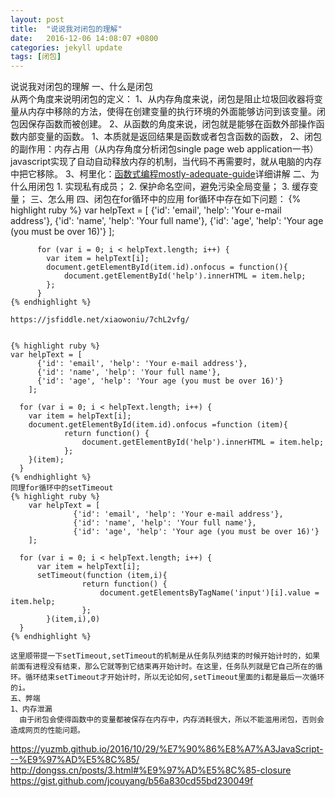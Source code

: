 ```yaml
---
layout: post
title:  "说说我对闭包的理解"
date:   2016-12-06 14:08:07 +0800
categories: jekyll update
tags: [闭包]
---
```

说说我对闭包的理解
	一、什么是闭包  
	从两个角度来说明闭包的定义：
	1、从内存角度来说，闭包是阻止垃圾回收器将变量从内存中移除的方法，使得在创建变量的执行环境的外面能够访问到该变量。闭包因保存函数而被创建。
	2、从函数的角度来说，闭包就是能够在函数外部操作函数内部变量的函数。
	1、本质就是返回结果是函数或者包含函数的函数，
	2、闭包的副作用：内存占用（从内存角度分析闭包single page web application一书）
	javascript实现了自动自动释放内存的机制，当代码不再需要时，就从电脑的内存中把它移除。
	3、柯里化：[函数式编程mostly-adequate-guide]详细讲解
	二、为什么用闭包
	1. 实现私有成员；
    2. 保护命名空间，避免污染全局变量；
    3. 缓存变量；
	三、怎么用
	四、闭包在for循环中的应用
	for循环中存在如下问题：
	{% highlight ruby %}
    	var helpText = [
              {'id': 'email', 'help': 'Your e-mail address'},
              {'id': 'name', 'help': 'Your full name'},
              {'id': 'age', 'help': 'Your age (you must be over 16)'}
            ];

          for (var i = 0; i < helpText.length; i++) {
            var item = helpText[i];
            document.getElementById(item.id).onfocus = function(){
				document.getElementById('help').innerHTML = item.help;
            };
          }
	{% endhighlight %}

	https://jsfiddle.net/xiaowoniu/7chL2vfg/


	{% highlight ruby %}
	var helpText = [
          {'id': 'email', 'help': 'Your e-mail address'},
          {'id': 'name', 'help': 'Your full name'},
          {'id': 'age', 'help': 'Your age (you must be over 16)'}
        ];

      for (var i = 0; i < helpText.length; i++) {
        var item = helpText[i];
        document.getElementById(item.id).onfocus =function (item){
      			return function() {
        			document.getElementById('help').innerHTML = item.help;
      			};
        }(item);
      }
	{% endhighlight %}
	同理for循环中的setTimeout
	{% highlight ruby %}
		var helpText = [
                  {'id': 'email', 'help': 'Your e-mail address'},
                  {'id': 'name', 'help': 'Your full name'},
                  {'id': 'age', 'help': 'Your age (you must be over 16)'}
		];

	  for (var i = 0; i < helpText.length; i++) {
          var item = helpText[i];
          setTimeout(function (item,i){
      				return function() {
      					document.getElementsByTagName('input')[i].value = item.help;
      				};
      		}(item,i),0)
	  }
	{% endhighlight %}

	这里顺带提一下setTimeout,setTimeout的机制是从任务队列结束的时候开始计时的，如果前面有进程没有结束，那么它就等到它结束再开始计时。在这里，任务队列就是它自己所在的循环。循环结束setTimeout才开始计时，所以无论如何,setTimeout里面的i都是最后一次循环的i。
	五、弊端
	1、内存泄漏
      由于闭包会使得函数中的变量都被保存在内存中，内存消耗很大，所以不能滥用闭包，否则会造成网页的性能问题。





[函数式编程mostly-adequate-guide]: https://llh911001.gitbooks.io/mostly-adequate-guide-chinese/conten

https://yuzmb.github.io/2016/10/29/%E7%90%86%E8%A7%A3JavaScript---%E9%97%AD%E5%8C%85/
http://dongss.cn/posts/3.html#%E9%97%AD%E5%8C%85-closure
https://gist.github.com/jcouyang/b56a830cd55bd230049f